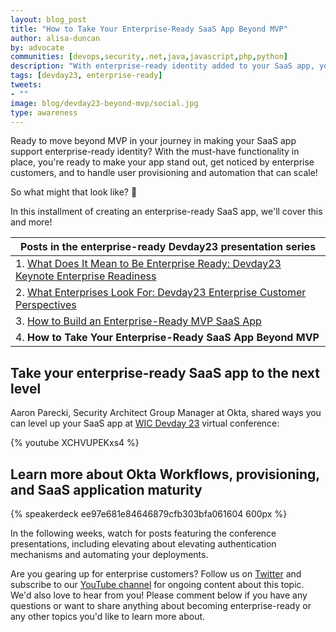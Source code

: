 ```yaml
---
layout: blog_post
title: "How to Take Your Enterprise-Ready SaaS App Beyond MVP"
author: alisa-duncan
by: advocate
communities: [devops,security,.net,java,javascript,php,python]
description: "With enterprise-ready identity added to your SaaS app, you're ready to take your app beyond MVP! Find out how you can make your app stand out, and get a closer look at provisioning and Okta workflows with Aaron Parecki, Security Architect Group Manager at Okta."
tags: [devday23, enterprise-ready]
tweets:
- ""
image: blog/devday23-beyond-mvp/social.jpg
type: awareness
---
```


Ready to move beyond MVP in your journey in making your SaaS app support enterprise-ready identity? With the must-have functionality in place, you're ready to make your app stand out, get noticed by enterprise customers, and to handle user provisioning and automation that can scale!

So what might that look like? 🤔

In this installment of creating an enterprise-ready SaaS app, we'll cover this and more!

|Posts in the enterprise-ready Devday23 presentation series|
| --- |
| 1. [What Does It Mean to Be Enterprise Ready: Devday23 Keynote Enterprise Readiness](/blog/2023/06/13/devday23-enterprise-ready-keynote) |
| 2. [What Enterprises Look For: Devday23 Enterprise Customer Perspectives](/blog/2023/06/15/devday23-enterprise-customer) |
| 3. [How to Build an Enterprise-Ready MVP SaaS App]() |
| 4. **How to Take Your Enterprise-Ready SaaS App Beyond MVP** |

## Take your enterprise-ready SaaS app to the next level

Aaron Parecki, Security Architect Group Manager at Okta, shared ways you can level up your SaaS app at [WIC Devday 23](https://developerday.com/events/devday23-wic) virtual conference:

{% youtube XCHVUPEKxs4 %} 

## Learn more about Okta Workflows, provisioning, and SaaS application maturity

{% speakerdeck ee97e681e84646879cfb303bfa061604 600px %}

In the following weeks, watch for posts featuring the conference presentations, including elevating about elevating authentication mechanisms and automating your deployments.

Are you gearing up for enterprise customers? Follow us on [Twitter](https://twitter.com/oktadev) and subscribe to our [YouTube channel](https://www.youtube.com/c/OktaDev/) for ongoing content about this topic. We'd also love to hear from you! Please comment below if you have any questions or want to share anything about becoming enterprise-ready or any other topics you'd like to learn more about.